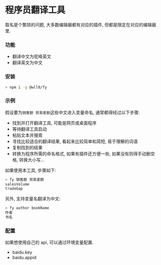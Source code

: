 # 程序员翻译工具
取名是个繁琐的问题, 大多数编辑器都有对应的插件, 但都是限定在对应的编辑器里.
### 功能
- 翻译中文为驼峰英文
- 翻译英文为中文


### 安装
``` sh
> npm i -g @wll8/fy
```
### 示例
假设要为`销售额 贸易差额`这些中文进入变量命名, 通常都得经过以下步骤:
- 找到并打开翻译工具, 可能是网页或桌面程序
- 等待翻译工具启动
- 粘贴文本并搜索
- 寻找比较适合的翻译结果, 看起来比较简单和简短, 易于理解的词语
- 复制找到的结果
- 转换为程序所需的命名格式, 如果有插件还方便一些, 如果没有则得手动删空格, 转换大小写...

如果使用本工具, 步骤如下:

``` sh
> fy 销售额 贸易差额
salesVolume
tradeGap
```

另外, 支持变量名翻译为中文:

``` sh
> fy author bookName
作者
书名
```

### 配置
如果想使用自己的 api, 可以通过环境变量配置.

- baidu.key
- baidu.appid 
